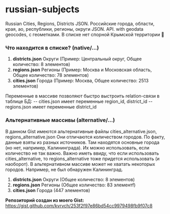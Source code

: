 # russian-subjects
Russian Cities, Regions, Districts JSON. Российские города, области, края, ао, республики, регионы, округи JSON. API. with geodata geocodes, с геометками. В списке нет спорной Крымской территории 🔨

### Что находится в списке? (native/...) ###
1. **districts.json** Округи (Пример: Центральный округ, Общее количество: 8 элементов)
2. **regions.json** Регионы (Пример: Москва и Московская область, Общее количество: 78 элементов)
3. **cities.json** Города (Пример: Москва, Общее количество: 2513 элементов)

Переменные в массиве позволяют быстро выстроить relation-связи в таблице БД:
-- cities.json имеет переменные region_id, district_id
-- regions.json имеет переменные district_id

### Альтернативные массивы (alternative/...) ###
В данном Gist имеются альтернативные файлы cities_alternative.json, regions_alternative.json
Они отличаются количеством городов. По факту, данные взяты из разных источников. Там находятся основные города (но нет, например, Калининграда). Их можно использовать, если количество не так важно. Важно иметь ввиду, что если использовать cities_alternative, то regions_alternative тоже придется использовать (и наоборот).
В альтернативном массиве может не хватать некоторых городов. Например, не был обнаружен Калининград.

1. **districts.json** Округи (Общее количество: 8 элементов)
2. **regions.json** Регионы (Общее количество: 83 элементf)
3. **cities.json** Города (447 элементов)

**Репозиторий создан из моего Gist:**
https://gist.github.com/kvrvch/253f2f97e86bd54cc9979498fb9f07c8
